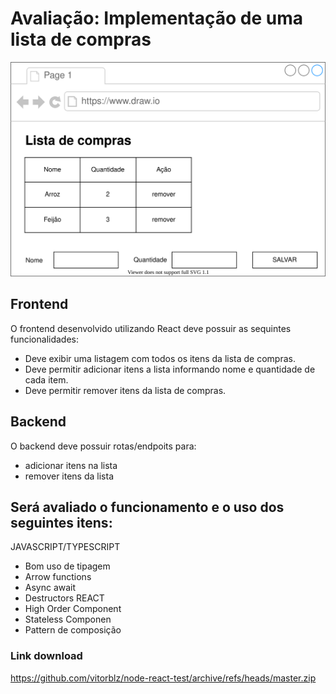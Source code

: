 # Avaliação: Implementação de uma lista de compras

![](./layout.drawio.svg)

## Frontend

O frontend desenvolvido utilizando React deve possuir as sequintes funcionalidades:

- Deve exibir uma listagem com todos os itens da lista de compras.
- Deve permitir adicionar itens a lista informando nome e quantidade de cada item.
- Deve permitir remover itens da lista de compras.

## Backend

O backend deve possuir rotas/endpoits para:
- adicionar itens na lista
- remover itens da lista

## Será avaliado o funcionamento e o uso dos seguintes itens:
JAVASCRIPT/TYPESCRIPT
- Bom uso de tipagem
- Arrow functions
- Async await
- Destructors
REACT
- High Order Component
- Stateless Componen
- Pattern de composição

### Link download
https://github.com/vitorblz/node-react-test/archive/refs/heads/master.zip